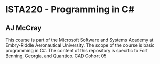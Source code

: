 # ISTA220 - Programming in C#

## AJ McCray

This course is part of the Microsoft Software and Systems Academy at Embry-Riddle Aeronautical University. The scope of the course is basic programming in C#. The content of this repository is specific to Fort Benning, Georgia, and Quantico. CAD Cohort 05 
